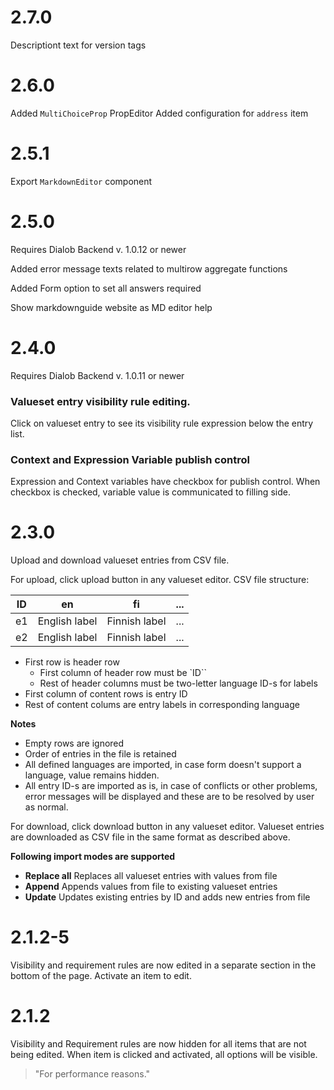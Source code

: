 # 2.7.0

Descriptiont text for version tags

# 2.6.0

Added `MultiChoiceProp` PropEditor
Added configuration for `address` item

# 2.5.1

Export `MarkdownEditor` component

# 2.5.0

Requires Dialob Backend v. 1.0.12 or newer

Added error message texts related to multirow aggregate functions

Added Form option to set all answers required

Show markdownguide website as MD editor help

# 2.4.0

Requires Dialob Backend v. 1.0.11 or newer

### Valueset entry visibility rule editing.

Click on valueset entry to see its visibility rule expression below the entry list.

### Context and Expression Variable publish control

Expression and Context variables have checkbox for publish control. When checkbox is checked, variable value is communicated to filling side. 

# 2.3.0

Upload and download valueset entries from CSV file.

For upload, click upload button in any valueset editor. CSV file structure:

|ID|en|fi|...|
|-|-|-|-|
|e1|English label|Finnish label|...
|e2|English label|Finnish label|...

* First row is header row
  * First column of header row must be `ID``
  * Rest of header columns must be two-letter language ID-s for labels
* First column of content rows is entry ID
* Rest of content colums are entry labels in corresponding language

**Notes**

* Empty rows are ignored
* Order of entries in the file is retained
* All defined languages are imported, in case form doesn't support a language, value remains hidden.
* All entry ID-s are imported as is, in case of conflicts or other problems, error messages will be displayed and these are to be resolved by user as normal.

For download, click download button in any valueset editor. Valueset entries are downloaded as CSV file in the same format as described above.

**Following import modes are supported**

* **Replace all** Replaces all valueset entries with values from file
* **Append** Appends values from file to existing valueset entries
* **Update** Updates existing entries by ID and adds new entries from file

# 2.1.2-5

Visibility and requirement rules are now edited in a separate section in the bottom of the page. Activate an item to edit.

# 2.1.2

Visibility and Requirement rules are now hidden for all items that are not being edited. When item is clicked and activated, all options will be visible.
> "For performance reasons."
